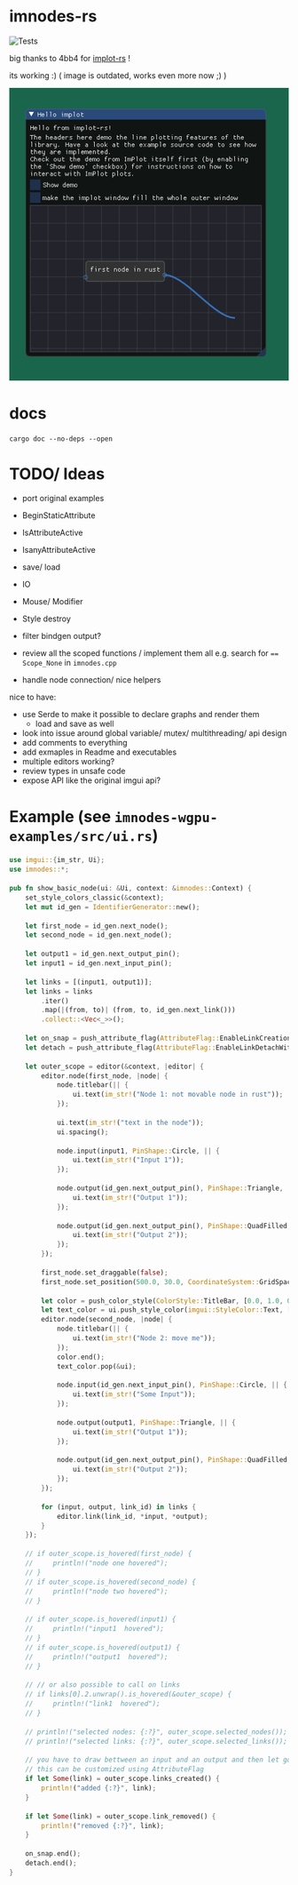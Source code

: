 # imnodes-rs

![Tests](https://github.com/benmkw/imnodes-rs/workflows/Tests/badge.svg)

big thanks to 4bb4 for [implot-rs](https://github.com/4bb4/implot-rs) !

its working :) ( image is outdated, works even more now ;) )

![](wip.png)

# docs
`cargo doc --no-deps --open`

# TODO/ Ideas
- port original examples
- BeginStaticAttribute
- IsAttributeActive
- IsanyAttributeActive
- save/ load
- IO
- Mouse/ Modifier
- Style destroy 

- filter bindgen output?

- review all the scoped functions / implement them all e.g. search for `== Scope_None` in `imnodes.cpp`
- handle node connection/ nice helpers


nice to have:
- use Serde to make it possible to declare graphs and render them
    - load and save as well
- look into issue around global variable/ mutex/ multithreading/ api design
- add comments to everything
- add exmaples in Readme and executables
- multiple editors working?
- review types in unsafe code
- expose API like the original imgui api? 

# Example (see `imnodes-wgpu-examples/src/ui.rs`)

```rust
use imgui::{im_str, Ui};
use imnodes::*;

pub fn show_basic_node(ui: &Ui, context: &imnodes::Context) {
    set_style_colors_classic(&context);
    let mut id_gen = IdentifierGenerator::new();

    let first_node = id_gen.next_node();
    let second_node = id_gen.next_node();

    let output1 = id_gen.next_output_pin();
    let input1 = id_gen.next_input_pin();

    let links = [(input1, output1)];
    let links = links
        .iter()
        .map(|(from, to)| (from, to, id_gen.next_link()))
        .collect::<Vec<_>>();

    let on_snap = push_attribute_flag(AttributeFlag::EnableLinkCreationOnSnap, &context);
    let detach = push_attribute_flag(AttributeFlag::EnableLinkDetachWithDragClick, &context);

    let outer_scope = editor(&context, |editor| {
        editor.node(first_node, |node| {
            node.titlebar(|| {
                ui.text(im_str!("Node 1: not movable node in rust"));
            });

            ui.text(im_str!("text in the node"));
            ui.spacing();

            node.input(input1, PinShape::Circle, || {
                ui.text(im_str!("Input 1"));
            });

            node.output(id_gen.next_output_pin(), PinShape::Triangle, || {
                ui.text(im_str!("Output 1"));
            });

            node.output(id_gen.next_output_pin(), PinShape::QuadFilled, || {
                ui.text(im_str!("Output 2"));
            });
        });

        first_node.set_draggable(false);
        first_node.set_position(500.0, 30.0, CoordinateSystem::GridSpace);

        let color = push_color_style(ColorStyle::TitleBar, [0.0, 1.0, 0.0], &context);
        let text_color = ui.push_style_color(imgui::StyleColor::Text, [0.0, 0.0, 0.0, 1.0]);
        editor.node(second_node, |node| {
            node.titlebar(|| {
                ui.text(im_str!("Node 2: move me"));
            });
            color.end();
            text_color.pop(&ui);

            node.input(id_gen.next_input_pin(), PinShape::Circle, || {
                ui.text(im_str!("Some Input"));
            });

            node.output(output1, PinShape::Triangle, || {
                ui.text(im_str!("Output 1"));
            });

            node.output(id_gen.next_output_pin(), PinShape::QuadFilled, || {
                ui.text(im_str!("Output 2"));
            });
        });

        for (input, output, link_id) in links {
            editor.link(link_id, *input, *output);
        }
    });

    // if outer_scope.is_hovered(first_node) {
    //     println!("node one hovered");
    // }
    // if outer_scope.is_hovered(second_node) {
    //     println!("node two hovered");
    // }

    // if outer_scope.is_hovered(input1) {
    //     println!("input1  hovered");
    // }
    // if outer_scope.is_hovered(output1) {
    //     println!("output1  hovered");
    // }

    // // or also possible to call on links
    // if links[0].2.unwrap().is_hovered(&outer_scope) {
    //     println!("link1  hovered");
    // }

    // println!("selected nodes: {:?}", outer_scope.selected_nodes());
    // println!("selected links: {:?}", outer_scope.selected_links());

    // you have to draw bettween an input and an output and then let go, then it works
    // this can be customized using AttributeFlag
    if let Some(link) = outer_scope.links_created() {
        println!("added {:?}", link);
    }

    if let Some(link) = outer_scope.link_removed() {
        println!("removed {:?}", link);
    }

    on_snap.end();
    detach.end();
}
```